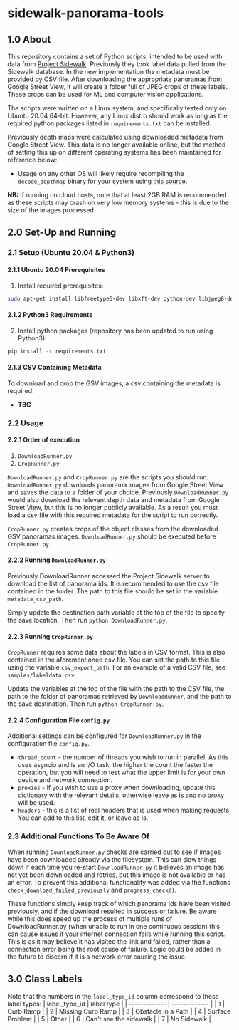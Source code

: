 # sidewalk-panorama-tools

## 1.0 About
This repository contains a set of Python scripts, intended to be used with data from [Project Sidewalk](https://github.com/ProjectSidewalk/SidewalkWebpage). Previously they took label data pulled from the Sidewalk database. In the new implementation the metadata must be provided by CSV file. After downloading the appropriate panoramas from Google Street View, it will create a folder full of JPEG crops of these labels. These crops can be used for ML and computer vision applications.

The scripts were written on a Linux system, and specifically tested only on Ubuntu 20.04 64-bit. However, any Linux distro should
work as long as the required python packages listed in `requirements.txt` can be installed. 

Previously depth maps were calculated using downloaded metadata from Google Street View. This data is no longer available online, but the method of setting this up on different operating systems has been maintained for reference below: 

* Usage on any other OS will likely require
recompiling the `decode_depthmap` binary for your system using [this source](https://github.com/jianxiongxiao/ProfXkit/blob/master/GoogleMapsScraper/decode_depthmap.cpp).

**NB:** If running on cloud hosts, note that at least 2GB RAM is recommended as these scripts may crash on very low memory systems - this is due to the size of the images processed.

## 2.0 Set-Up and Running 

### 2.1 Setup (Ubuntu 20.04 & Python3)

#### 2.1.1 Ubuntu 20.04 Prerequisites
1. Install required prerequisites:
```bash
sudo apt-get install libfreetype6-dev libxft-dev python-dev libjpeg8-dev libblas-dev liblapack-dev libatlas-base-dev gfortran python-tk
```

#### 2.1.2 Python3 Requirements
2. Install python packages (repository has been updated to run using Python3):
```bash
pip install -r requirements.txt
```

#### 2.1.3 CSV Containing Metadata

To download and crop the GSV images, a csv containing the metadata is required. 
* **TBC**

### 2.2 Usage

#### 2.2.1 Order of execution
1. `DownloadRunner.py`
2. `CropRunner.py`

`DownloadRunner.py` and `CropRunner.py` are the scripts you should run. `DownloadRunner.py` downloads panorama images
from Google Street View and saves the data to a folder of your choice. Previously `DownloadRunner.py` would also download the relevant depth data and metadata from Google Street View, but this is no longer publicly available. As a result you must load a csv file with this required metadata for the script to run correctly. 


`CropRunner.py` creates crops of the object classes from the downloaded GSV panoramas images. `DownloadRunner.py` 
should be executed before `CropRunner.py`.

#### 2.2.2 Running `DownloadRunner.py`

Previously DownloadRunner accessed the Project Sidewalk server to download the list of panorama ids. It is recommended to use the csv file contained in the folder. The path to this file should be set in the variable `metadata_csv_path`.

Simply update the destination path variable at the top of the file to specify the save location. Then run `python DownloadRunner.py`. 

#### 2.2.3 Running `CropRunner.py`

`CropRunner` requires some data about the labels in CSV format. This is also contained in the aforementioned csv file. You can set the path to this file using the variable `csv_export_path`. For an example of a valid CSV file, see `samples/labeldata.csv`.

Update the variables at the top of the file with the path to the CSV file, the path to the folder of panoramas retrieved by `DownloadRunner`,
and the path to the save destination. Then run `python CropRunner.py`.

#### 2.2.4 Configuration File `config.py`

Additional settings can be configured for `DownloadRunner.py` in the configuration file `config.py`. 

* `thread_count` - the number of threads you wish to run in parallel. As this uses asyncio and is an I/O task, the higher the count the faster the operation, but you will need to test what the upper limit is for your own device and network connection.
* `proxies` - if you wish to use a proxy when downloading, update this dictionary with the relevant details, otherwise leave as is and no proxy will be used. 
* `headers` - this is a list of real headers that is used when making requests. You can add to this list, edit it, or leave as is. 

### 2.3 Additional Functions To Be Aware Of

When running `DownloadRunner.py` checks are carried out to see if images have been downloaded already via the filesystem. This can slow things down if each time you re-start `DownloadRunner.py` it believes an image has not yet been downloaded and retries, but this image is not available or has an error. To prevent this additional functionality was added via the functions `check_download_failed_previously` and `progress_check()`. 

These functions simply keep track of which panorama ids have been visited previously, and if the download resulted in success or failure. Be aware while this does speed up the process of multiple runs of DownloadRunner.py (when unable to run in one continuous session) this can cause issues if your internet connection fails while running this script. This is as it may believe it has visited the link and failed, rather than a connection error being the root cause of failure. Logic could be added in the future to discern if it is a network error causing the issue. 

## 3.0 Class Labels

Note that the numbers in the `label_type_id` column correspond to these label types:
| label_type_id  | label type |
| ------------- | ------------- |
| 1 | Curb Ramp |
| 2 | Missing Curb Ramp |
| 3 | Obstacle in a Path |
| 4 | Surface Problem |
| 5 | Other |
| 6 | Can't see the sidewalk |
| 7 | No Sidewalk |
